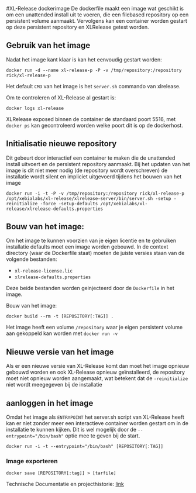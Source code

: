 #XL-Release dockerimage
De dockerfile maakt een image wat geschikt is om een unattended install uit te voeren, die een filebased repository op een persistent volume aanmaakt. Vervolgens kan een container worden gestart op deze persistent repository en XLRelease getest worden.

## Gebruik van het image

Nadat het image kant klaar is kan het eenvoudig gestart worden:

```
docker run -d --name xl-release-p -P -v /tmp/repository:/repository rick/xl-release-p
```

Het default ```CMD``` van het image is het ```server.sh``` commando van xlrelease.

Om te controleren of XL-Release al gestart is:

```
docker logs xl-release
```

XLRelease exposed binnen de container de standaard poort 5516, met `docker ps` kan gecontroleerd worden welke poort dit is op de dockerhost.

## Initialisatie nieuwe repository
Dit gebeurt door interactief een container te maken die de unattended install uitvoert en de persistent repository aanmaakt. Bij het updaten van het image is dit niet meer nodig (de repository wordt overschreven) de installatie wordt silent en impliciet uitgevoerd tijdens het bouwen van het image

```
docker run -i -t -P -v /tmp/repository:/repository rick/xl-release-p /opt/xebialabs/xl-release/xlrelease-server/bin/server.sh -setup -reinitialize -force -setup-defaults /opt/xebialabs/xl-release/xlrelease-defaults.properties
```

## Bouw van het image:

Om het image te kunnen voorzien van je eigen licentie en te gebruiken installatie defaults moet een image worden gebouwd. In de context directory (waar de Dockerfile staat) moeten de juiste versies staan van de volgende bestanden:

* `xl-release-license.lic`
* `xlrelease-defaults.properties`

Deze beide bestanden worden geinjecteerd door de ```Dockerfile``` in het image.

Bouw van het image:
 
```
docker build --rm -t [REPOSITORY[:TAG]] .
```

Het image heeft een volume ```/repository``` waar je eigen persistent volume aan gekoppeld kan worden met ```docker run -v```

## Nieuwe versie van het image
Als er een nieuwe versie van XL-Release komt dan moet het image opnieuw gebouwd worden en ook XL-Release opnieuw geïnstalleerd, de repository moet niet opnieuw worden aangemaakt, wat betekent dat de `-reinitialize` niet wordt meegegeven bij de installatie

## aanloggen in het image
Omdat het image als `ENTRYPOINT` het server.sh script van XL-Release heeft kan er niet zonder meer een interactieve container worden gestart om in de installatie te kunnen kijken. Dit is wel mogelijk door de `--entrypoint="/bin/bash"` optie mee te geven bij de start.

```
docker run -i -t --entrypoint="/bin/bash" [REPOSITORY[:TAG]]
```

### Image exporteren

```
docker save [REPOSITORY[:tag]] > [tarfile]
```

Technische Documentatie en projecthistorie: [link](projectlog.md)